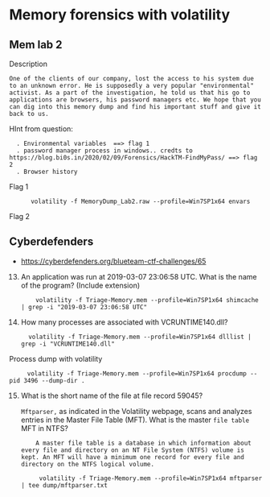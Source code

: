 # Memory forensics with volatility

## Mem lab 2
Description
   
   `One of the clients of our company, lost the access to his system due to an unknown error. He is supposedly a very popular "environmental" activist. As a part of the investigation, he told us that his go to applications are browsers, his password managers etc. We hope that you can dig into this memory dump and find his important stuff and give it back to us.`
   
   HInt from question:
   
      . Environmental variables  ==> flag 1
      . password manager process in windows.. credts to https://blog.bi0s.in/2020/02/09/Forensics/HackTM-FindMyPass/ ==> flag 2
      . Browser history
      
   Flag 1
      
          volatility -f MemoryDump_Lab2.raw --profile=Win7SP1x64 envars
   Flag 2 
         
## Cyberdefenders

* https://cyberdefenders.org/blueteam-ctf-challenges/65

 13.  An application was run at 2019-03-07 23:06:58 UTC. What is the name of the program? (Include extension)
 
              volatility -f Triage-Memory.mem --profile=Win7SP1x64 shimcache | grep -i "2019-03-07 23:06:58 UTC"
7. How many processes are associated with VCRUNTIME140.dll?

         volatility -f Triage-Memory.mem --profile=Win7SP1x64 dlllist | grep -i "VCRUNTIME140.dll" 
         
 Process dump with volatility 
    
         volatility -f Triage-Memory.mem --profile=Win7SP1x64 procdump --pid 3496 --dump-dir .
15. What is the short name of the file at file record 59045?

    `Mftparser,` as indicated in the Volatility webpage, scans and analyzes entries in the Master File Table (MFT).
 What is the master `file table` MFT in NTFS?
 
            A master file table is a database in which information about every file and directory on an NT File System (NTFS) volume is kept. An MFT will have a minimum one record for every file and directory on the NTFS logical volume.
            
             volatility -f Triage-Memory.mem --profile=Win7SP1x64 mftparser | tee dump/mftparser.txt
